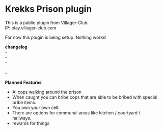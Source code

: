 <h1 >Krekks Prison plugin</h1>
<p>This is a public plugin from Villager-Club. <br>
IP: play.villager-club.com</p>

For now this plugin is being setup. Nothing works!

**changelog**
<br> -
<br> -
<br> -
<br> -
<br> -


**Planned Features**
-  Ai cops walking around the prison
- When caught you can bribe cops that are able to be bribed with special bribe items.
- You own your own cell.
- There are options for communal areas like kitchen / courtyard / hallways.
- rewards for things.

